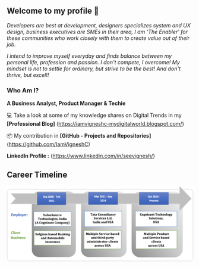 ## Welcome to my profile 👋

_Developers are best at development, designers specializes system and UX design, business executives are SMEs in their area, I am 'The Enabler' for these communities who work closely with them to create value out of their job._ 

_I intend to improve myself everyday and finds balance between my personal life, profession and passion. I don't compete, I overcome! My mindset is not to settle for ordinary, but strive to be the best! And don't thrive, but excel!!_


### Who Am I? 

**A Business Analyst, Product Manager & Techie**


💻 Take a look at some of my knowledge shares on Digital Trends in my **[Professional Blog]** (https://iamvigneshc-mydigitalworld.blogspot.com/)

📦 My contribution in **[GitHub - Projects and Repositories]** (https://github.com/IamVigneshC)


**LinkedIn Profile :** (https://www.linkedin.com/in/seevignesh/)


## Career Timeline


![Image of Career](https://github.com/IamVigneshC/IamVigneshC.github.io/blob/main/about/Career.png)



